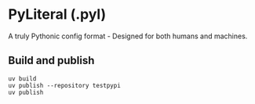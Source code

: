 # PyLiteral (.pyl)
A truly Pythonic config format - Designed for both humans and machines.

## Build and publish

```
uv build
uv publish --repository testpypi
uv publish
```

